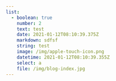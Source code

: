 ```yaml
---
list:
  - boolean: true
    number: 2
    text: test
    date: 2021-01-12T08:10:39.375Z
    markdown: sdfsf
    string: test
    image: /img/apple-touch-icon.png
    datetime: 2021-01-12T08:10:39.355Z
    select: a
    file: /img/blog-index.jpg
---
```

